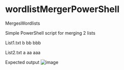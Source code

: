 # wordlistMergerPowerShell
MergesWordlists

Simple PowerShell script for merging 2 lists

List1.txt
b
bb
bbb

List2.txt
a
aa
aaa

Expected output
![image](https://user-images.githubusercontent.com/46076535/229303218-44d29f5a-edb2-43c5-873a-3b2448fbbc4f.png)

